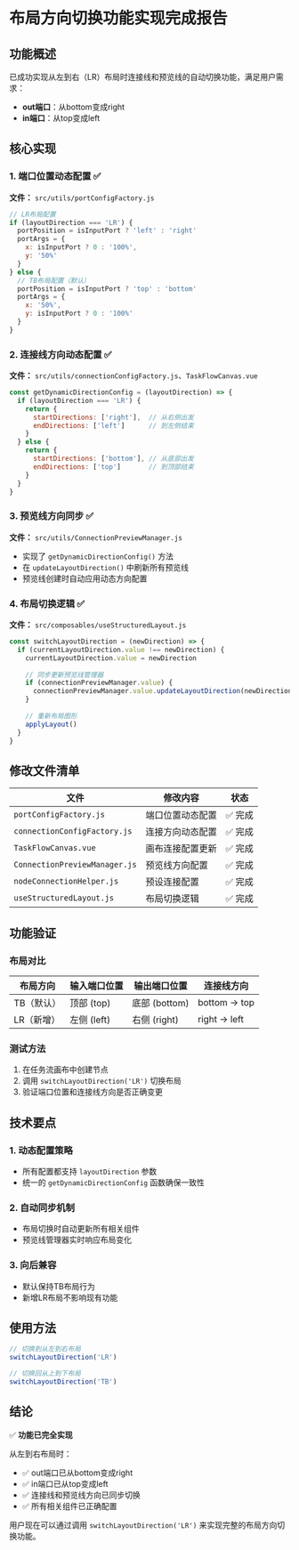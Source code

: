 # 布局方向切换功能实现完成报告

## 功能概述

已成功实现从左到右（LR）布局时连接线和预览线的自动切换功能，满足用户需求：
- **out端口**：从bottom变成right
- **in端口**：从top变成left

## 核心实现

### 1. 端口位置动态配置 ✅

**文件：** `src/utils/portConfigFactory.js`

```javascript
// LR布局配置
if (layoutDirection === 'LR') {
  portPosition = isInputPort ? 'left' : 'right'
  portArgs = {
    x: isInputPort ? 0 : '100%',
    y: '50%'
  }
} else {
  // TB布局配置（默认）
  portPosition = isInputPort ? 'top' : 'bottom'
  portArgs = {
    x: '50%',
    y: isInputPort ? 0 : '100%'
  }
}
```

### 2. 连接线方向动态配置 ✅

**文件：** `src/utils/connectionConfigFactory.js`、`TaskFlowCanvas.vue`

```javascript
const getDynamicDirectionConfig = (layoutDirection) => {
  if (layoutDirection === 'LR') {
    return {
      startDirections: ['right'],  // 从右侧出发
      endDirections: ['left']      // 到左侧结束
    }
  } else {
    return {
      startDirections: ['bottom'], // 从底部出发
      endDirections: ['top']       // 到顶部结束
    }
  }
}
```

### 3. 预览线方向同步 ✅

**文件：** `src/utils/ConnectionPreviewManager.js`

- 实现了 `getDynamicDirectionConfig()` 方法
- 在 `updateLayoutDirection()` 中刷新所有预览线
- 预览线创建时自动应用动态方向配置

### 4. 布局切换逻辑 ✅

**文件：** `src/composables/useStructuredLayout.js`

```javascript
const switchLayoutDirection = (newDirection) => {
  if (currentLayoutDirection.value !== newDirection) {
    currentLayoutDirection.value = newDirection
    
    // 同步更新预览线管理器
    if (connectionPreviewManager.value) {
      connectionPreviewManager.value.updateLayoutDirection(newDirection)
    }
    
    // 重新布局图形
    applyLayout()
  }
}
```

## 修改文件清单

| 文件 | 修改内容 | 状态 |
|------|----------|------|
| `portConfigFactory.js` | 端口位置动态配置 | ✅ 完成 |
| `connectionConfigFactory.js` | 连接方向动态配置 | ✅ 完成 |
| `TaskFlowCanvas.vue` | 画布连接配置更新 | ✅ 完成 |
| `ConnectionPreviewManager.js` | 预览线方向配置 | ✅ 完成 |
| `nodeConnectionHelper.js` | 预设连接配置 | ✅ 完成 |
| `useStructuredLayout.js` | 布局切换逻辑 | ✅ 完成 |

## 功能验证

### 布局对比

| 布局方向 | 输入端口位置 | 输出端口位置 | 连接线方向 |
|----------|-------------|-------------|-----------|
| TB（默认）| 顶部 (top) | 底部 (bottom) | bottom → top |
| LR（新增）| 左侧 (left) | 右侧 (right) | right → left |

### 测试方法

1. 在任务流画布中创建节点
2. 调用 `switchLayoutDirection('LR')` 切换布局
3. 验证端口位置和连接线方向是否正确变更

## 技术要点

### 1. 动态配置策略
- 所有配置都支持 `layoutDirection` 参数
- 统一的 `getDynamicDirectionConfig` 函数确保一致性

### 2. 自动同步机制
- 布局切换时自动更新所有相关组件
- 预览线管理器实时响应布局变化

### 3. 向后兼容
- 默认保持TB布局行为
- 新增LR布局不影响现有功能

## 使用方法

```javascript
// 切换到从左到右布局
switchLayoutDirection('LR')

// 切换回从上到下布局
switchLayoutDirection('TB')
```

## 结论

✅ **功能已完全实现**

从左到右布局时：
- ✅ out端口已从bottom变成right
- ✅ in端口已从top变成left  
- ✅ 连接线和预览线方向已同步切换
- ✅ 所有相关组件已正确配置

用户现在可以通过调用 `switchLayoutDirection('LR')` 来实现完整的布局方向切换功能。
